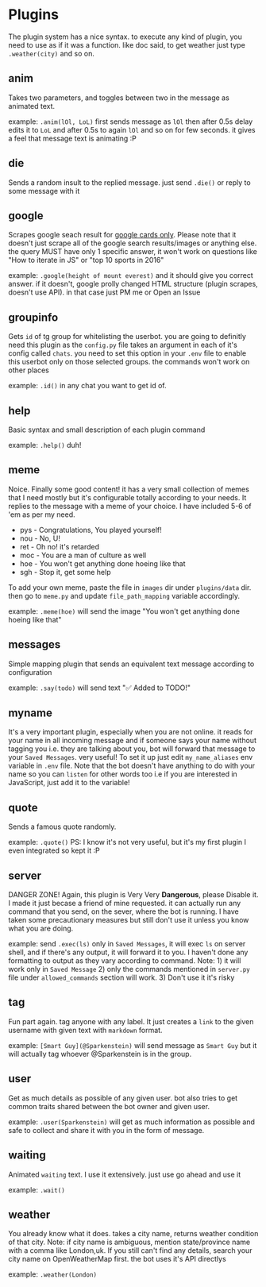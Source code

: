 # Plugins

The plugin system has a nice syntax. to execute any kind of plugin, you need to use as if it was a function. like doc said, to get weather just type `.weather(city)` and so on.

## anim
Takes two parameters, and toggles between two in the message as animated text.

example: `.anim(lOl, LoL)`
first sends message as `lOl` then after 0.5s delay edits it to `LoL` and after 0.5s to again `lOl` and so on for few seconds. it gives a feel that message text is animating :P

## die
Sends a random insult to the replied message. just send `.die()` or reply to some message with it

## google
Scrapes google seach result for <u>google cards only</u>. Please note that it doesn't just scrape all of the google search results/images or anything else. the query MUST have only 1 specific answer, it won't work on questions like "How to iterate in JS" or "top 10 sports in 2016"

example: `.google(height of mount everest)` and it should give you correct answer. if it doesn't, google prolly changed HTML structure (plugin scrapes, doesn't use API). in that case just PM me or Open an Issue

## groupinfo
Gets `id` of tg group for whitelisting the userbot. you are going to definitly need this plugin as the `config.py` file takes an argument in each of it's config called `chats`. you need to set this option in your `.env` file to enable this userbot only on those selected groups. the commands won't work on other places

example: `.id()` in any chat you want to get id of.

## help
Basic syntax and small description of each plugin command

example: `.help()` duh!

## meme
Noice. Finally some good content! it has a very small collection of memes that I need mostly but it's configurable totally according to your needs. It replies to the message with a meme of your choice. I have included 5-6 of 'em as per my need.
  - pys  - Congratulations, You played yourself!
  - nou  - No, U!
  - ret  -  Oh no! it's retarded
  - moc  - You are a man of culture as well
  - hoe  - You won't get anything done hoeing like that
  - sgh  - Stop it, get some help

To add your own meme, paste the file in `images` dir under `plugins/data` dir. then go to `meme.py` and update `file_path_mapping` variable accordingly.

example: `.meme(hoe)` will send the image "You won't get anything done hoeing like that"

## messages
Simple mapping plugin that sends an equivalent text message according to configuration

example: `.say(todo)` will send text "✅ Added to TODO!"

## myname
It's a very important plugin, especially when you are not online. it reads for your name in all incoming message and if someone says your name without tagging you i.e. they are talking about you, bot will forward that message to your `Saved Messages`. very useful! 
To set it up just edit `my_name_aliases` env variable in `.env` file. Note that the bot doesn't have anything to do with your name so you can `listen` for other words too i.e if you are interested in JavaScript, just add it to the variable!


## quote
Sends a famous quote randomly. 

example: `.quote()` PS: I know it's not very useful, but it's my first plugin I even integrated so kept it :P

## server
DANGER ZONE!
Again, this plugin is Very Very <b>Dangerous</b>, please Disable it. I made it just becase a friend of mine requested. it can actually run any command that you send, on the sever, where the bot is running. I have taken some precautionary measures but still don't use it unless you know what you are doing. 

example: send `.exec(ls)` only in `Saved Messages`, it will exec `ls` on server shell, and if there's any output, it will forward it to you. I haven't done any formatting to output as they vary according to command.
Note: 1) it will work only in `Saved Message` 2) only the commands mentioned in `server.py` file under `allowed_commands` section will work. 3) Don't use it it's risky

## tag
Fun part again. tag anyone with any label. It just creates a `link` to the given username with given text with `markdown` format. 

example: `[Smart Guy](@Sparkenstein)` will send message as `Smart Guy` but it will actually tag whoever @Sparkenstein is in the group.

## user
Get as much details as possible of any given user. bot also tries to get common traits shared between the bot owner and given user.

example: `.user(Sparkenstein)` will get as much information as possible and safe to collect and share it with you in the form of message.

## waiting
Animated `waiting` text. I use it extensively. just use go ahead and use it

example: `.wait()`

## weather
You already know what it does. takes a city name, returns weather condition of that city. Note: if city name is ambiguous, mention state/province name with a comma like London,uk. If you still can't find any details, search your city name on OpenWeatherMap first. the bot uses it's API directlys

example: `.weather(London)`